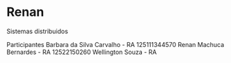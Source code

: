 # Renan
Sistemas distribuidos

Participantes
Barbara da Silva Carvalho - RA 125111344570
Renan Machuca Bernardes - RA 12522150260
Wellington  Souza - RA 
